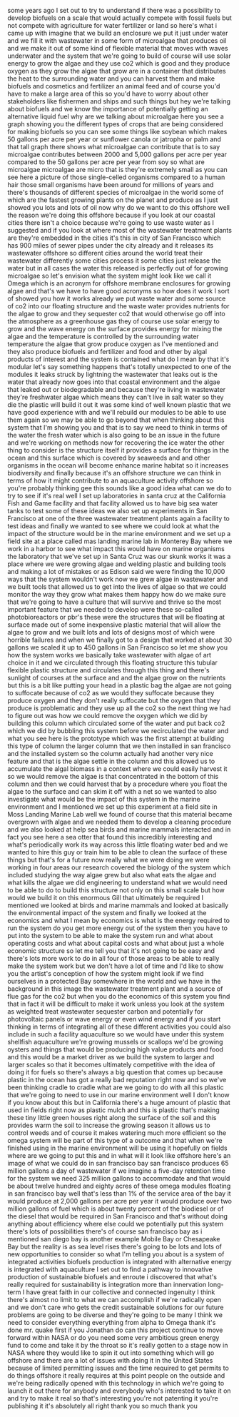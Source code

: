 
some years ago I set out to try to
understand if there was a possibility to
develop biofuels on a scale that would
actually compete with fossil fuels but
not compete with agriculture for water
fertilizer or land so here&#39;s what i came
up with imagine that we build an
enclosure we put it just under water and
we fill it with wastewater in some form
of microalgae that produces oil and we
make it out of some kind of flexible
material that moves with waves
underwater and the system that we&#39;re
going to build of course will use solar
energy to grow the algae and they use
co2 which is good and they produce
oxygen as they grow the algae that grow
are in a container that distributes the
heat to the surrounding water and you
can harvest them and make biofuels and
cosmetics and fertilizer an animal feed
and of course you&#39;d have to make a large
area of this so you&#39;d have to worry
about other stakeholders like fishermen
and ships and such things but hey we&#39;re
talking about biofuels and we know the
importance of potentially getting an
alternative liquid fuel why are we
talking about microalgae here you see a
graph showing you the different types of
crops that are being considered for
making biofuels so you can see some
things like soybean which makes 50
gallons per acre per year or sunflower
canola or jatropha or palm and that tall
graph there shows what microalgae can
contribute that is to say microalgae
contributes between 2000 and 5,000
gallons per acre per year compared to
the 50 gallons per acre per year from
soy so what are microalgae microalgae
are micro that is they&#39;re extremely
small as you can see here a picture of
those single-celled organisms compared
to a human hair those small organisms
have been around for millions of years
and there&#39;s thousands of different
species of microalgae in the world some
of which are the fastest growing plants
on the planet and produce as I just
showed you lots and lots of oil now why
do we want to do this offshore well the
reason we&#39;re doing this offshore
because if you look at our coastal
cities there isn&#39;t a choice because
we&#39;re going to use waste water as I
suggested and if you look at where most
of the wastewater treatment plants are
they&#39;re embedded in the cities it&#39;s this
in city of San Francisco which has 900
miles of sewer pipes under the city
already and it releases its wastewater
offshore so different cities around the
world treat their wastewater differently
some cities process it some cities just
release the water but in all cases the
water this released is perfectly out of
for growing microalgae so let&#39;s envision
what the system might look like we call
it Omega which is an acronym for
offshore membrane enclosures for growing
algae and that&#39;s we have to have good
acronyms so how does it work I sort of
showed you how it works already we put
waste water and some source of co2 into
our floating structure and the waste
water provides nutrients for the algae
to grow and they sequester co2 that
would otherwise go off into the
atmosphere as a greenhouse gas they of
course use solar energy to grow and the
wave energy on the surface provides
energy for mixing the algae and the
temperature is controlled by the
surrounding water temperature the algae
that grow produce oxygen as I&#39;ve
mentioned and they also produce biofuels
and fertilizer and food and other by
algal products of interest and the
system is contained what do I mean by
that it&#39;s modular let&#39;s say something
happens that&#39;s totally unexpected to one
of the modules it leaks struck by
lightning the wastewater that leaks out
is the water that already now goes into
that coastal environment and the algae
that leaked out or biodegradable and
because they&#39;re living in wastewater
they&#39;re freshwater algae which means
they can&#39;t live in salt water so they
die the plastic will build it out it was
some kind of well known plastic that we
have good experience with and we&#39;ll
rebuild our modules to be able to use
them again so we may be able to go
beyond that when thinking about this
system that I&#39;m showing you and that is
to say we need to think in terms of the
water the fresh water which is also
going to be an issue in the future and
we&#39;re working on methods now for
recovering the
ice water the other thing to consider is
the structure itself it provides a
surface for things in the ocean and this
surface which is covered by seaweeds and
and other organisms in the ocean will
become enhance marine habitat so it
increases biodiversity and finally
because it&#39;s an offshore structure we
can think in terms of how it might
contribute to an aquaculture activity
offshore so you&#39;re probably thinking gee
this sounds like a good idea what can we
do to try to see if it&#39;s real well I set
up laboratories in santa cruz at the
California Fish and Game facility and
that facility allowed us to have big sea
water tanks to test some of these ideas
we also set up experiments in San
Francisco at one of the three wastewater
treatment plants again a facility to
test ideas and finally we wanted to see
where we could look at what the impact
of the structure would be in the marine
environment and we set up a field site
at a place called mas landing marine lab
in Monterey Bay where we work in a
harbor to see what impact this would
have on marine organisms the laboratory
that we&#39;ve set up in Santa Cruz was our
skunk works it was a place where we were
growing algae and welding plastic and
building tools and making a lot of
mistakes or as Edison said we were
finding the 10,000 ways that the system
wouldn&#39;t work now we grew algae in
wastewater and we built tools that
allowed us to get into the lives of
algae so that we could monitor the way
they grow what makes them happy how do
we make sure that we&#39;re going to have a
culture that will survive and thrive so
the most important feature that we
needed to develop were these so-called
photobioreactors or pbr&#39;s these were the
structures that will be floating at
surface made out of some inexpensive
plastic material that will allow the
algae to grow and we built lots and lots
of designs most of which were horrible
failures and when we finally got to a
design that worked at about 30 gallons
we scaled it up to 450 gallons in San
Francisco so let me show you how the
system works we basically take
wastewater with algae of art
choice in it and we circulated through
this floating structure this tubular
flexible plastic structure and
circulates through this thing and
there&#39;s sunlight of courses at the
surface and and the algae grow on the
nutrients but this is a bit like putting
your head in a plastic bag the algae are
not going to suffocate because of co2 as
we would they suffocate because they
produce oxygen and they don&#39;t really
suffocate but the oxygen that they
produce is problematic and they use up
all the co2 so the next thing we had to
figure out was how we could remove the
oxygen which we did by building this
column which circulated some of the
water and put back co2 which we did by
bubbling this system before we
recirculated the water and what you see
here is the prototype which was the
first attempt at building this type of
column the larger column that we then
installed in san francisco and the
installed system so the column actually
had another very nice feature and that
is the algae settle in the column and
this allowed us to accumulate the algal
biomass in a context where we could
easily harvest it so we would remove the
algae is that concentrated in the bottom
of this column and then we could harvest
that by a procedure where you float the
algae to the surface and can skim it off
with a net so we wanted to also
investigate what would be the impact of
this system in the marine environment
and I mentioned we set up this
experiment at a field site in Moss
Landing Marine Lab well we found of
course that this material became
overgrown with algae and we needed them
to develop a cleaning procedure and we
also looked at help sea birds and marine
mammals interacted and in fact you see
here a sea otter that found this
incredibly interesting and what&#39;s
periodically work its way across this
little floating water bed and we wanted
to hire this guy or train him to be able
to clean the surface of these things but
that&#39;s for a future now really what we
were doing we were working in four areas
our research covered the biology of the
system which included studying the way
algae grew but also what eats the algae
and what kills the algae we did
engineering to understand what we would
need to be able to do to build this
structure not only on this small scale
but how would we build it on this
enormous
Gill that ultimately be required I
mentioned we looked at birds and marine
mammals and looked at basically the
environmental impact of the system and
finally we looked at the economics and
what I mean by economics is what is the
energy required to run the system do you
get more energy out of the system then
you have to put into the system to be
able to make the system run and what
about operating costs and what about
capital costs and what about just a
whole economic structure so let me tell
you that it&#39;s not going to be easy and
there&#39;s lots more work to do in all four
of those areas to be able to really make
the system work but we don&#39;t have a lot
of time and I&#39;d like to show you the
artist&#39;s conception of how the system
might look if we find ourselves in a
protected Bay somewhere in the world and
we have in the background in this image
the wastewater treatment plant and a
source of flue gas for the co2 but when
you do the economics of this system you
find that in fact it will be difficult
to make it work unless you look at the
system as weighted treat wastewater
sequester carbon and potentially for
photovoltaic panels or wave energy or
even wind energy and if you start
thinking in terms of integrating all of
these different activities you could
also include in such a facility
aquaculture so we would have under this
system shellfish aquaculture we&#39;re
growing mussels or scallops we&#39;d be
growing oysters and things that would be
producing high value products and food
and this would be a market driver as we
build the system to larger and larger
scales so that it becomes ultimately
competitive with the idea of doing it
for fuels so there&#39;s always a big
question that comes up because plastic
in the ocean has got a really bad
reputation right now and so we&#39;ve been
thinking cradle to cradle what are we
going to do with all this plastic that
we&#39;re going to need to use in our marine
environment well I don&#39;t know if you
know about this but in California
there&#39;s a huge amount of plastic that
used in fields right now as plastic
mulch and this is plastic that&#39;s making
these tiny little green houses right
along the surface of the soil and this
provides warm
the soil to increase the growing season
it allows us to control weeds and of
course it makes watering much more
efficient so the omega system will be
part of this type of a outcome and that
when we&#39;re finished using in the marine
environment will be using it hopefully
on fields where are we going to put this
and in what will it look like offshore
here&#39;s an image of what we could do in
san francisco bay san francisco produces
65 million gallons a day of wastewater
if we imagine a five-day retention time
for the system we need 325 million
gallons to accommodate and that would be
about twelve hundred and eighty acres of
these omega modules floating in san
francisco bay well that&#39;s less than 1%
of the service area of the bay it would
produce at 2,000 gallons per acre per
year it would produce over two million
gallons of fuel which is about twenty
percent of the biodiesel or of the
diesel that would be required in San
Francisco and that&#39;s without doing
anything about efficiency where else
could we potentially put this system
there&#39;s lots of possibilities there&#39;s of
course san francisco bay as i mentioned
san diego bay is another example Mobile
Bay or Chesapeake Bay but the reality is
as sea level rises there&#39;s going to be
lots and lots of new opportunities to
consider so what I&#39;m telling you about
is a system of integrated activities
biofuels production is integrated with
alternative energy is integrated with
aquaculture I set out to find a pathway
to innovative production of sustainable
biofuels and enroute i discovered that
what&#39;s really required for
sustainability is integration more than
innervation long-term I have great faith
in our collective and connected
ingenuity I think there&#39;s almost no
limit to what we can accomplish if we&#39;re
radically open and we don&#39;t care who
gets the credit
sustainable solutions for our future
problems are going to be diverse and
they&#39;re going to be many I think we need
to consider everything everything from
alpha to Omega thank
it&#39;s done mr. quake first if you
Jonathan do can this project continue to
move forward within NASA or do you need
some very ambitious green energy fund to
come and take it by the throat so it&#39;s
really gotten to a stage now in NASA
where they would like to spin it out
into something which will go offshore
and there are a lot of issues with doing
it in the United States because of
limited permitting issues and the time
required to get permits to do things
offshore it really requires at this
point people on the outside and we&#39;re
being radically opened with this
technology in which we&#39;re going to
launch it out there for anybody and
everybody who&#39;s interested to take it on
and try to make it real so that&#39;s
interesting you&#39;re not patenting it
you&#39;re publishing it it&#39;s absolutely all
right thank you so much thank you
